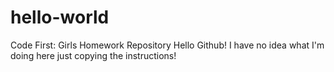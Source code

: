 # hello-world
Code First: Girls Homework Repository 
Hello Github! I have no idea what I'm doing here just copying the instructions!

